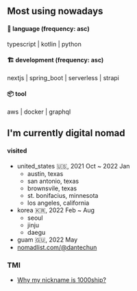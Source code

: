 ## Most using nowadays
#### 💬 language (frequency: asc)
typescript | kotlin | python
#### 🏗 development (frequency: asc)
nextjs | spring_boot | serverless | strapi
#### 📦 tool
aws | docker | graphql

## I'm currently digital nomad
#### visited
- united_states 🇺🇸, 2021 Oct ~ 2022 Jan
  - austin, texas
  - san antonio, texas
  - brownsvile, texas
  - st. bonifacius, minnesota
  - los angeles, california
- korea 🇰🇷, 2022 Feb ~ Aug
  - seoul
  - jinju
  - daegu
- guam 🇬🇺, 2022 May
- [nomadlist.com/@dantechun](https://nomadlist.com/@dantechun)


### TMI
- [Why my nickname is 1000ship?](why-my-nickname-is-1000ship.md)
